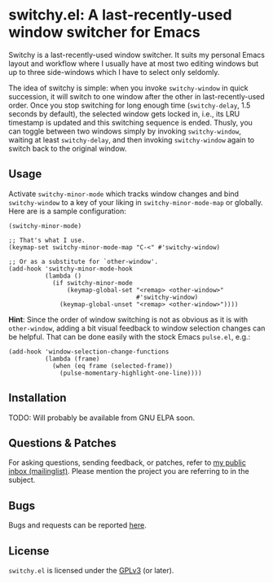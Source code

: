 # switchy.el: A last-recently-used window switcher for Emacs

Switchy is a last-recently-used window switcher.  It suits my personal Emacs
layout and workflow where I usually have at most two editing windows but up
to three side-windows which I have to select only seldomly.

The idea of switchy is simple: when you invoke `switchy-window` in quick
succession, it will switch to one window after the other in
last-recently-used order.  Once you stop switching for long enough time
(`switchy-delay`, 1.5 seconds by default), the selected window gets locked
in, i.e., its LRU timestamp is updated and this switching sequence is ended.
Thusly, you can toggle between two windows simply by invoking
`switchy-window`, waiting at least `switchy-delay`, and then invoking
`switchy-window` again to switch back to the original window.


## Usage

Activate `switchy-minor-mode` which tracks window changes and bind
`switchy-window` to a key of your liking in `switchy-minor-mode-map` or
globally.  Here are is a sample configuration:

```elisp
(switchy-minor-mode)

;; That's what I use.
(keymap-set switchy-minor-mode-map "C-<" #'switchy-window)

;; Or as a substitute for `other-window'.
(add-hook 'switchy-minor-mode-hook
          (lambda ()
            (if switchy-minor-mode
                (keymap-global-set "<remap> <other-window>"
                                   #'switchy-window)
              (keymap-global-unset "<remap> <other-window>"))))
```

**Hint**: Since the order of window switching is not as obvious as it is with
`other-window`, adding a bit visual feedback to window selection changes can be
helpful.  That can be done easily with the stock Emacs `pulse.el`, e.g.:

```elisp
(add-hook 'window-selection-change-functions
          (lambda (frame)
            (when (eq frame (selected-frame))
              (pulse-momentary-highlight-one-line))))
```

## Installation

TODO: Will probably be available from GNU ELPA soon.

## Questions & Patches

For asking questions, sending feedback, or patches, refer to [my public inbox
(mailinglist)](https://lists.sr.ht/~tsdh/public-inbox).  Please mention the
project you are referring to in the subject.

## Bugs

Bugs and requests can be reported [here](https://todo.sr.ht/~tsdh/switchy).

## License

`switchy.el` is licensed under the
[GPLv3](https://www.gnu.org/licenses/gpl-3.0.en.html) (or later).
